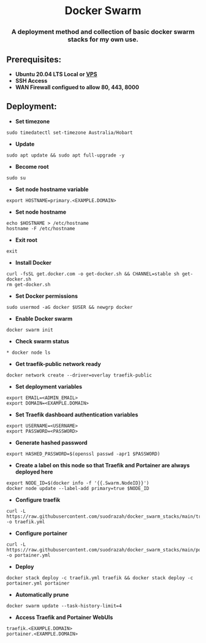 # <p align="center">Docker Swarm</p>
### <p align="center">A deployment method and collection of basic docker swarm stacks for my own use.</p>

## Prerequisites:
* **Ubuntu 20.04 LTS Local or [VPS](https://ca.ovh.com/au/order/vps/)**
* **SSH Access**
* **WAN Firewall configued to allow 80, 443, 8000**

## Deployment:

* **Set timezone**
```
sudo timedatectl set-timezone Australia/Hobart
```

* **Update**
```
sudo apt update && sudo apt full-upgrade -y
```

* **Become root**
```
sudo su
```

* **Set node hostname variable**
```
export HOSTNAME=primary.<EXAMPLE.DOMAIN>
```

* **Set node hostname**
```
echo $HOSTNAME > /etc/hostname
hostname -F /etc/hostname
```

* **Exit root**
```
exit
```

* **Install Docker**
```
curl -fsSL get.docker.com -o get-docker.sh && CHANNEL=stable sh get-docker.sh
rm get-docker.sh
```

* **Set Docker permissions**
```
sudo usermod -aG docker $USER && newgrp docker 
```

* **Enable Docker swarm**
```
docker swarm init
```

* **Check swarm status**
```
* docker node ls
```

* **Get traefik-public network ready**
```
docker network create --driver=overlay traefik-public
```

* **Set deployment variables**
```
export EMAIL=<ADMIN_EMAIL>  
export DOMAIN=<EXAMPLE.DOMAIN>
```

* **Set Traefik dashboard authentication variables**
```
export USERNAME=<USERNAME>
export PASSWORD=<PASSWORD>
```

* **Generate hashed password**
```
export HASHED_PASSWORD=$(openssl passwd -apr1 $PASSWORD)
```

* **Create a label on this node so that Traefik and Portainer are always deployed here**
```
export NODE_ID=$(docker info -f '{{.Swarm.NodeID}}')
docker node update --label-add primary=true $NODE_ID
```

* **Configure traefik**
```
curl -L https://raw.githubusercontent.com/suodrazah/docker_swarm_stacks/main/traefik.yml -o traefik.yml
```

* **Configure portainer**
```
curl -L https://raw.githubusercontent.com/suodrazah/docker_swarm_stacks/main/portainer.yml -o portainer.yml
```

* **Deploy**
```
docker stack deploy -c traefik.yml traefik && docker stack deploy -c portainer.yml portainer
```

* **Automatically prune**
```
docker swarm update --task-history-limit=4
```

* **Access Traefik and Portainer WebUIs**
```
traefik.<EXAMPLE.DOMAIN>
portainer.<EXAMPLE.DOMAIN>
```
